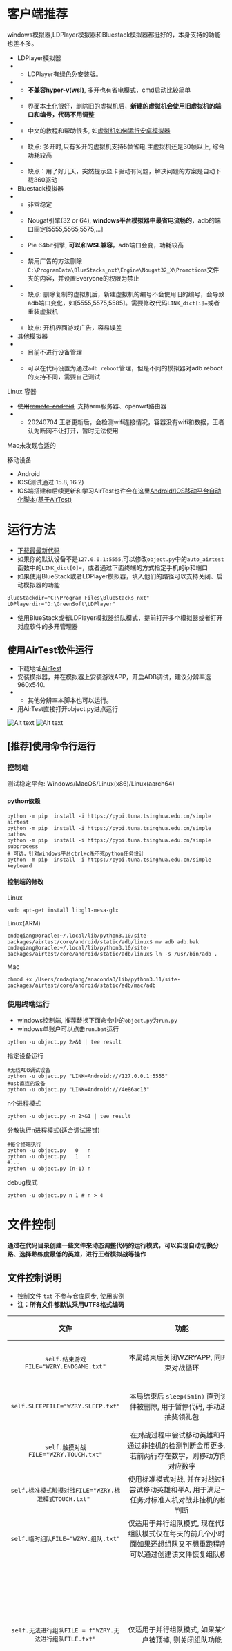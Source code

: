 # 客户端推荐
windows模拟器,LDPlayer模拟器和Bluestack模拟器都挺好的，本身支持的功能也差不多。
* LDPlayer模拟器
* * LDPlayer有绿色免安装版。
* * **不兼容hyper-v(wsl)**, 多开也有省电模式，cmd启动比较简单
* * 界面本土化很好，删除旧的虚拟机后，**新建的虚拟机会使用旧虚拟机的端口和编号，代码不用调整**
* * 中文的教程和帮助很多, 如[虚拟机如何运行安卓模拟器](https://help.ldmnq.com/docs/XSPpJg)
* * 缺点: 多开时,只有多开的虚拟机支持5帧省电,主虚拟机还是30帧以上, 综合功耗较高
* * 缺点：用了好几天，突然提示显卡驱动有问题，解决问题的方案是自动下载360驱动
* Bluestack模拟器
* * 非常稳定
* * Nougat引擎(32 or 64), **windows平台模拟器中最省电流畅的**，adb的端口固定[5555,5565,5575,...]
* * Pie 64bit引擎, **可以和WSL兼容**，adb端口会变，功耗较高
* * 禁用广告的方法删除`C:\ProgramData\BlueStacks_nxt\Engine\Nougat32_X\Promotions`文件夹的内容，并设置Everyone的权限为禁止
* * 缺点: 删除复制的虚拟机后，新建虚拟机的编号不会使用旧的编号，会导致adb端口变化，如[5555,5575,5585]。需要修改代码`LINK_dict[i]=`或者重装虚拟机
* * 缺点: 开机界面游戏广告，容易误差
* 其他模拟器
* * 目前不进行设备管理
* * 可以在代码设置为通过`adb reboot`管理，但是不同的模拟器对adb reboot的支持不同，需要自己测试

Linux 容器
* ~~使用[remote-android](https://github.com/remote-android/)~~, 支持arm服务器、openwrt路由器
* * 20240704 王者更新后，会检测wifi连接情况，容器没有wifi和数据，王者认为断网不让打开，暂时无法使用

Mac未发现合适的

移动设备
* Android
* IOS(测试通过 15.8, 16.2)
* IOS端搭建和后续更新和学习AirTest也许会在这里[Android/IOS移动平台自动化脚本(基于AirTest)](https://cndaqiang.github.io/2023/11/10/MobileAuto/)


# 运行方法
* [下载最最新代码](https://github.com/cndaqiang/AirTest_MobileAuto_WZRY/releases)
* 如果你的默认设备不是`127.0.0.1:5555`,可以修改`object.py`中的`auto_airtest`函数中的`LINK_dict[0]=`，或者通过下面终端的方式指定手机的ip和端口
* 如果使用BlueStack或者LDPlayer模拟器，填入他们的路径可以支持关闭、启动模拟器的功能
```
BlueStackdir="C:\Program Files\BlueStacks_nxt"
LDPlayerdir="D:\GreenSoft\LDPlayer"
```
* 使用BlueStack或者LDPlayer模拟器组队模式，提前打开多个模拟器或者打开对应软件的多开管理器

## 使用AirTest软件运行
* 下载地址[AirTest](https://airtest.netease.com/)
* 安装模拟器，并在模拟器上安装游戏APP，开启ADB调试，建议分辨率选960x540.
* * 其他分辨率本脚本也可以运行。
* 用AirTest直接打开object.py进点运行

![Alt text](doc/LDplayer.png)
![Alt text](doc/airtestguirun.png)

## [推荐]使用命令行运行
### 控制端

测试稳定平台: Windows/MacOS/Linux(x86)/Linux(aarch64)

#### python依赖

```
python -m pip  install -i https://pypi.tuna.tsinghua.edu.cn/simple  airtest
python -m pip  install -i https://pypi.tuna.tsinghua.edu.cn/simple  pathos
python -m pip  install -i https://pypi.tuna.tsinghua.edu.cn/simple  subprocess
# 可选，针对windows平台ctrl+c杀不死python任务设计
python -m pip  install -i https://pypi.tuna.tsinghua.edu.cn/simple  keyboard
```

#### 控制端的修改
Linux

```
sudo apt-get install libgl1-mesa-glx
```

Linux(ARM)

```
cndaqiang@oracle:~/.local/lib/python3.10/site-packages/airtest/core/android/static/adb/linux$ mv adb adb.bak
cndaqiang@oracle:~/.local/lib/python3.10/site-packages/airtest/core/android/static/adb/linux$ ln -s /usr/bin/adb .
```

Mac

```
chmod +x /Users/cndaqiang/anaconda3/lib/python3.11/site-packages/airtest/core/android/static/adb/mac/adb
```

### 使用终端运行
* windows控制端, 推荐替换下面命令中的`object.py`为`run.py`
* windows单账户可以点击`run.bat`运行

```
python -u object.py 2>&1 | tee result
```
指定设备运行
```
#无线ADB调试设备
python -u object.py "LINK=Android:///127.0.0.1:5555"
#usb直连的设备
python -u object.py "LINK=Android:///4e86ac13"
```

n个进程模式

```
python -u object.py -n 2>&1 | tee result
```

分散执行n进程模式(适合调试报错)

```
#每个终端执行
python -u object.py   0   n
python -u object.py   1   n
#...
python -u object.py (n-1) n
```
debug模式
```
python -u object.py n 1 # n > 4
```

# 文件控制
**通过在代码目录创建一些文件来动态调整代码的运行模式，可以实现自动切换分路、选择熟练度最低的英雄，进行王者模拟战等操作**

## 文件控制说明

- 控制文件 `txt` 不参与仓库同步, 使用[实例](https://github.com/cndaqiang/AirTest_MobileAuto_WZRY/issues/3)
- **注：所有文件都默认采用UTF8格式编码**

| 文件  | 功能  | 备注  |
| :------------: | :------------: | :------------: |
| `self.结束游戏FILE="WZRY.ENDGAME.txt"` | 本局结束后关闭WZRYAPP, 同时结束对战循环  | 用户创建  |
| `self.SLEEPFILE="WZRY.SLEEP.txt"` |  本局结束后 `sleep(5min)` 直到该文件被删除, 用于暂停代码, 手动进行抽奖领礼包  | 用户创建   |
| `self.触摸对战FILE="WZRY.TOUCH.txt"` |在对战过程中尝试移动英雄和平A, 通过非挂机的检测判断金币更多. 注: 若前两行存在数字，则移动方向为对应数字 |用户创建 |
| `self.标准模式触摸对战FILE="WZRY.标准模式TOUCH.txt" ` |使用标准模式对战, 并在对战过程中尝试移动英雄和平A, 用于满足一些任务对标准人机对战非挂机的检测判断 |用户创建 |
| `self.临时组队FILE="WZRY.组队.txt"` | 仅适用于并行组队模式, 现在代码中组队模式仅在每天的前几个小时, 后面如果还想组队又不想重跑程序，可以通过创建该文件恢复组队模式| 用户创建|
| `self.无法进行组队FILE = f"WZRY.无法进行组队FILE.txt"` | 仅适用于并行组队模式, 如果某个账户被顶掉, 则关闭组队功能| 程序自动生成删除/用户创建删除|
| `self.青铜段位FILE = f"WZRY.{self.mynode}.青铜段位.txt"` | 存在则进行青铜人机, 不存在则进行星耀人机|程序自动生成/用户创建
| `self.标准模式FILE = f"WZRY.{self.mynode}.标准模式.txt"` | 存在则进行标准人机, 不存在则进行快速人机|用户创建
| `self.临时初始化FILE = f"WZRY.{self.mynode}.临时初始化.txt"` | 仅适用于王者荣耀循环对战的开头插入任意自己想添加的代码, 例如更新图片的定义如`self.图片 = wzry_figure(prefix=self.prefix, Tool=self.Tool)`. 亦可在这里强制进行一些计算| 用户创建|
| `self.对战前插入FILE = f"WZRY.{self.mynode}.对战前插入.txt"` | 在对战循环前再次修改配置, 初始化和对战前还是会自动计算相关参数, 这里强制覆盖提高自由度| 用户创建|
| `self.重新设置英雄FILE=f"WZRY.{self.mynode}.重新设置英雄.txt"` |不修改代码和重启程序, 修改对战过程中使用的英雄, 内容见 `WZRY.node.重新设置英雄.py` , 通过控制 `savepos` 来决定是否更新字典  |用户创建 |
| `sself.重新登录FILE = f"WZRY.{self.mynode}.重新登录FILE.txt"` |因为各种原因账户退出后, 程序自动创建, 若存在该文件则等待10min, 直到用户删除 |程序自动生成删除/用户创建删除 |
| `var_dict_file=f"{self.移动端.设备类型}.var_dict_{self.mynode}.txt"` | 存储很多图片坐标点的文件, 减少图片识别时间, 删除后重新识别 | 程序自动生成|
| `self.玉镖夺魁签到=os.path.exists("玉镖夺魁签到.txt")` |是否进行玉镖夺魁, 定期的活动|程序自动生成/用户创建
| `self.免费商城礼包FILE = f"WZRY.{self.mynode}.免费商城礼包.txt"` |是否领取每日的免费商城礼包, 领完删除|程序自动生成删除/用户创建
| `self.KPL每日观赛FILE = f"WZRY.KPL每日观赛FILE.txt"` | 存在则在礼包结束后进行KPL观赛并领取赛事战令经验, 刷KPL战令, 可将数字填入该文件定义观赛时长 | 程序自动生成
| `self.辅助同步文件 = "NeedRebarrier.txt"` | 同步工具, 单个进程出错创建所有进程重新初始化 | 程序自动生成/用户创建
| `self.prefix+"NeedRebarrier.txt"` |本进程跳过所有任务, 回到循环开头, 重新初始化 |  程序出错自动生成/用户创建 |
| `self.WZRYPIDFILE = f"WZRY.{self.mynode}.PID.txt"` |给本次运行的进程定义一个ID, 如果有新的进程也操纵这个设备, 则结束本进程 |程序自动生成|
| `self.独立同步文件 = self.prefix+"NeedRebarrier.txt"` | 同步工具, 单个进程出错重新初始化 | 程序自动生成/用户创建
|`self.图片更新FILE = "WZRY.图片更新.txt"`| 王者特殊活动时,大厅、对战、开始游戏等按钮会发生变化,用此文件更新，你可以按照自己[修改图标](https://github.com/cndaqiang/AirTest_MobileAuto_WZRY/issues/3#issuecomment-1926446059),我在一些活动时也会[更新图标](https://github.com/cndaqiang/AirTest_MobileAuto_WZRY/issues/8) | 用户创建|
| `self.营地初始化FILE=prefix+".初始化.txt"=(mynode)王者营地.初始化.txt` | 王者营地领取礼物前注入代码, 适合临时活动[修改图标](https://github.com/cndaqiang/AirTest_MobileAuto_WZRY/issues/3#issuecomment-1926446059)| 用户创建
| `self.营地需要登录FILE = prefix+".营地需要登录.txt"` | 营地账户推出后生成, 存在次文件不领取营地礼包 | 程序自动生成删除/用户创建删除
| `self.prefix+"重新登录体验服.txt"` | 营地需要定期重新登录才可以兑换礼包| 程序生成, 用户删除|


### 文件控制运行示例
[文件控制脚本功能](https://github.com/cndaqiang/AirTest_MobileAuto_WZRY/issues/13)



# 备注
## 刷王者的一些经验

* 双号组队每周金币获取上限约9105
* - 5v5和模拟战共用金币上限(0/4100)
* - ~~六国远征、武道大会的金币不受前面限制平均(`(10个*6国*4次+5个*10局大会)*7天~2030`)~~
* - 每日礼包(`挑战35*5*7+日任务150*7+周任务700~2975`)
* - 信誉分影响金币上限
* 如何快速获取货币:
* - ~~六国远征、武道大会速度最快~~
* - 触摸形式的5v5人机耗时但是金币也远大于挂机
* - 模拟战也出现过即使最后一名, 金币也很多的情况
* 模拟战等模式账户之前没有进行过/新赛季, 自己提前操作一下, 避免有变动
* 自己手打**能力测试**时, 胜利/金牌可以获得600金币.不受每周金币获取限制
* * 胜利方式: 选英雄走游走, 出肉. 刷阵营, 让对吗中路游走是奕星. 张良等弱势英雄, 对面不能有太多控制(甄姬).
* * 对战难度是最近两个赛季的最高段位, 所以掉段位后手打

## 一些调试截图
### 使用MacOS系统控制Iphone和Andriod容器进行组队人机对战
![Alt text](doc/image.png)

### 控制(0)账户进行模拟战,(1)账户正常5v5人机
![Alt text](doc/monizhan.png)

### 雷电模拟器:启动多开模拟器、多开组队
![Alt text](doc/LDPlayer_zudui.png)

### BlueStack模拟器:启动多开模拟器、多开组队
![Alt text](doc/Blue_zudui.png)



